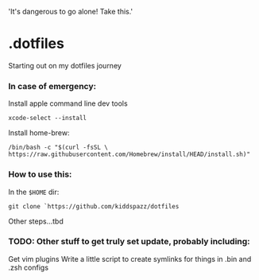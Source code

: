 'It's dangerous to go alone! Take this.'

# .dotfiles

Starting out on my dotfiles journey

### In case of emergency:
Install apple command line dev tools
```
xcode-select --install
```

Install home-brew:
```
/bin/bash -c "$(curl -fsSL \ https://raw.githubusercontent.com/Homebrew/install/HEAD/install.sh)"
```

### How to use this:
In the `$HOME` dir:
```
git clone `https://github.com/kiddspazz/dotfiles
```
Other steps...tbd

### TODO: Other stuff to get truly set update, probably including:
Get vim plugins
Write a little script to create symlinks for things in .bin and .zsh configs
